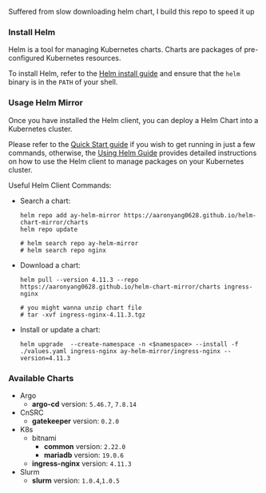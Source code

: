 Suffered from slow downloading helm chart, I build this repo to speed it up

### Install Helm

Helm is a tool for managing Kubernetes charts. Charts are packages of pre-configured Kubernetes resources.

To install Helm, refer to the [Helm install guide](https://github.com/helm/helm#install) and ensure that the `helm` binary is in the `PATH` of your shell.

### Usage Helm Mirror

Once you have installed the Helm client, you can deploy a Helm Chart into a Kubernetes cluster.

Please refer to the [Quick Start guide](https://helm.sh/docs/intro/quickstart/) if you wish to get running in just a few commands, otherwise, the [Using Helm Guide](https://helm.sh/docs/intro/using_helm/) provides detailed instructions on how to use the Helm client to manage packages on your Kubernetes cluster.

Useful Helm Client Commands:

- Search a chart:
  ```shell
  helm repo add ay-helm-mirror https://aaronyang0628.github.io/helm-chart-mirror/charts
  helm repo update

  # helm search repo ay-helm-mirror
  # helm search repo nginx
  ```
- Download a chart: 
  ```shell
  helm pull --version 4.11.3 --repo https://aaronyang0628.github.io/helm-chart-mirror/charts ingress-nginx
  
  # you might wanna unzip chart file
  # tar -xvf ingress-nginx-4.11.3.tgz
  ```
- Install or update a chart: 
  ```shell
  helm upgrade  --create-namespace -n <$namespace> --install -f ./values.yaml ingress-nginx ay-helm-mirror/ingress-nginx --version=4.11.3
  ```

### Available Charts
- Argo
  - **argo-cd** version: `5.46.7`, `7.8.14`
- CnSRC
  - **gatekeeper** version: `0.2.0`
- K8s
  - bitnami
    - **common** version: `2.22.0`
    - **mariadb** version: `19.0.6`
  - **ingress-nginx** version: `4.11.3`
- Slurm
  - **slurm** version: `1.0.4`,`1.0.5`
